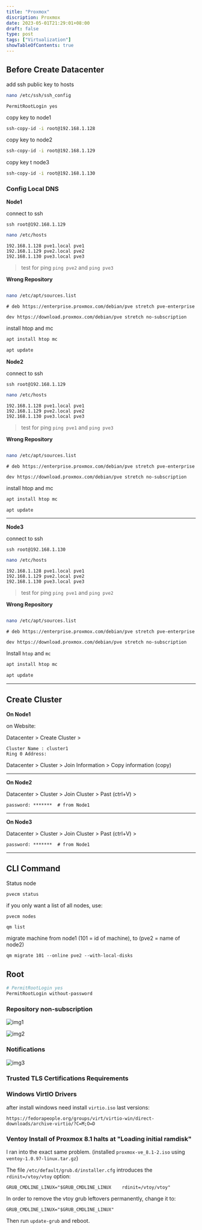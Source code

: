 ```yaml
---
title: "Proxmox"
discription: Proxmox 
date: 2023-05-01T21:29:01+08:00 
draft: false
type: post
tags: ["Virtualization"]
showTableOfContents: true
--- 
```






## Before Create Datacenter 


add ssh public key to hosts

```bash
nano /etc/ssh/ssh_config
```
```
PermitRootLogin yes

```

copy key to node1  
```bash
ssh-copy-id -i root@192.168.1.128
```
copy key to node2
```bash
ssh-copy-id -i root@192.168.1.129
```
copy key t node3
```bash
ssh-copy-id -i root@192.168.1.130
```
### Config Local DNS 

**Node1** 

connect to ssh 
```
ssh root@192.168.1.129
```

```bash
nano /etc/hosts 
```

```
192.168.1.128 pve1.local pve1
192.168.1.129 pve2.local pve2
192.168.1.130 pve3.local pve3
```
> test for ping  `ping pve2` and `ping pve3` 


**Wrong Repository**

```bash

nano /etc/apt/sources.list
```
```
# deb https://enterprise.proxmox.com/debian/pve stretch pve-enterprise

dev https://download.proxmox.com/debian/pve stretch no-subscription 
```
install htop and mc
```bash
apt install htop mc 
````
```bash
apt update
```
**Node2** 

connect to ssh 
```
ssh root@192.168.1.129
```

```bash
nano /etc/hosts 
```

```
192.168.1.128 pve1.local pve1
192.168.1.129 pve2.local pve2
192.168.1.130 pve3.local pve3
```
> test for ping  `ping pve1` and `ping pve3` 


**Wrong Repository**

```bash

nano /etc/apt/sources.list
```
```
# deb https://enterprise.proxmox.com/debian/pve stretch pve-enterprise

dev https://download.proxmox.com/debian/pve stretch no-subscription 
```
install htop and mc
```bash
apt install htop mc 
````
```bash
apt update
```
---

**Node3** 

connect to ssh 
```
ssh root@192.168.1.130
```

```bash
nano /etc/hosts 
```

```
192.168.1.128 pve1.local pve1
192.168.1.129 pve2.local pve2
192.168.1.130 pve3.local pve3
```
> test for ping  `ping pve1` and `ping pve2` 


**Wrong Repository**

```bash

nano /etc/apt/sources.list
```
```
# deb https://enterprise.proxmox.com/debian/pve stretch pve-enterprise

dev https://download.proxmox.com/debian/pve stretch no-subscription 
```
Install `htop` and `mc`
```bash
apt install htop mc 
````
```bash
apt update
```
---
## Create Cluster


**On Node1**

on Website:

Datacenter > Create Cluster > 
```
Cluster Name : cluster1
Ring 0 Address: 
```

Datacenter > Cluster > Join Information > Copy information (copy)

---

**On Node2**

Datacenter > Cluster > Join Cluster > Past (ctrl+V) > 
```
password: *******  # from Node1 
```
---

**On Node3**

Datacenter > Cluster > Join Cluster > Past (ctrl+V) > 
```
password: *******  # from Node1 
```
---




## CLI Command

Status node
```bash
pvecm status
```
if you only want a list of all nodes, use:
```
pvecm nodes
```

```
qm list
```
migrate machine from node1 (101 = id of machine), to (pve2 = name of node2)
```
qm migrate 101 --online pve2 --with-local-disks
```

## Root

```bash
# PermitRootLogin yes
PermitRootLogin without-password
```
### Repository non-subscription

![img1](images/1.png)


![img2](images/2.png)

### Notifications

![img3](images/3.png)

### Trusted TLS Certifications Requirements



### Windows VirtIO Drivers

after install windows need install `virtio.iso` last versions:
```
https://fedorapeople.org/groups/virt/virtio-win/direct-downloads/archive-virtio/?C=M;O=D
```


### Ventoy Install of Proxmox 8.1 halts at "Loading initial ramdisk"

I ran into the exact same problem.
(installed `proxmox-ve_8.1-2.iso` using `ventoy-1.0.97-linux.tar.gz`)

The file `/etc/default/grub.d/installer.cfg` introduces the `rdinit=/vtoy/vtoy` option:
```
GRUB_CMDLINE_LINUX="$GRUB_CMDLINE_LINUX    rdinit=/vtoy/vtoy"
```
In order to remove the vtoy grub leftovers permanently, change it to:
```
GRUB_CMDLINE_LINUX="$GRUB_CMDLINE_LINUX"
```
Then run `update-grub` and reboot.
